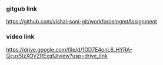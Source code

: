 ### gitgub link
https://github.com/vishal-soni-git/workforcemgmtAssignment

### video link
https://drive.google.com/file/d/1OD7E4onL6_HYRA-Qcux5lzXOVZRExgfJ/view?usp=drive_link
